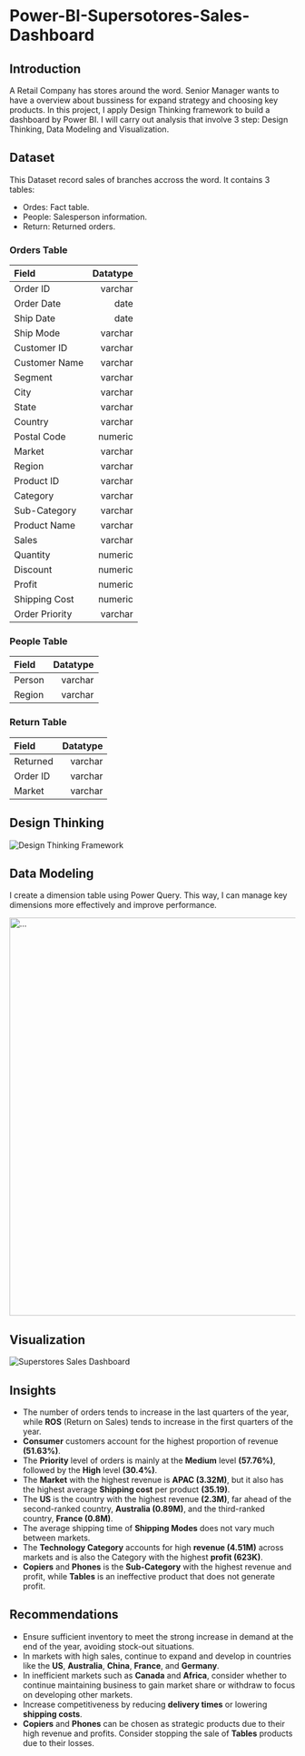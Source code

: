# Power-BI-Supersotores-Sales-Dashboard
## Introduction
A Retail Company has stores around the word. Senior Manager wants to have a overview about bussiness for expand strategy and choosing key products. In this project, I apply Design Thinking framework to build a dashboard by Power BI. I will carry out analysis that involve 3 step: Design Thinking, Data Modeling and Visualization.
## Dataset
This Dataset record sales of branches accross the word. It contains 3 tables:
- Ordes: Fact table.
- People: Salesperson information.
- Return: Returned orders.
### Orders Table
|Field|Datatype|
|:----|-------:|
|Order ID|varchar|
|Order Date|date| 
|Ship Date|date|
|Ship Mode|varchar|
|Customer ID|varchar|
|Customer Name|varchar|
|Segment|varchar|
|City|varchar|
|State|varchar|
|Country|varchar|
|Postal Code|numeric|
|Market|varchar|
|Region|varchar|
|Product ID|varchar|
|Category|varchar|
|Sub-Category|varchar|
|Product Name|varchar|
|Sales|varchar|
|Quantity|numeric|
|Discount|numeric|
|Profit|numeric|
|Shipping Cost|numeric|
|Order Priority|varchar|

### People Table
|Field|Datatype|
|:----|-------:|
|Person|varchar|
|Region|varchar|

### Return Table
|Field|Datatype|
|:----|-------:|
|Returned|varchar|
|Order ID|varchar|
|Market|varchar|

## Design Thinking
![Design Thinking Framework](https://github.com/ducpham131/Power-BI-Supersotores-Sales-Dashboard/assets/169105426/8ae7d84c-8199-434a-a5ab-2d124eb4ecb5)


## Data Modeling
I create a dimension table using Power Query. This way, I can manage key dimensions more effectively and improve performance.

<img src="https://github.com/ducpham131/Power-BI-Supersotores-Sales-Dashboard/assets/169105426/94c87618-77ac-4dd7-a269-78240bada272" alt="..." width="700" />

## Visualization

![Superstores Sales Dashboard](https://github.com/ducpham131/Power-BI-Supersotores-Sales-Dashboard/assets/169105426/47676119-9187-4b2d-b30e-ce7289baae70)

## Insights
- The number of orders tends to increase in the last quarters of the year, while **ROS** (Return on Sales) tends to increase in the first quarters of the year.
- **Consumer** customers account for the highest proportion of revenue **(51.63%)**.
- The **Priority** level of orders is mainly at the **Medium** level **(57.76%)**, followed by the **High** level **(30.4%)**.
- The **Market** with the highest revenue is **APAC (3.32M)**, but it also has the highest average **Shipping cost** per product **(35.19)**.
- The **US** is the country with the highest revenue **(2.3M)**, far ahead of the second-ranked country, **Australia (0.89M)**, and the third-ranked country, **France (0.8M)**.
- The average shipping time of **Shipping Modes** does not vary much between markets.
- The **Technology Category** accounts for high **revenue (4.51M)** across markets and is also the Category with the highest **profit (623K)**.
- **Copiers** and **Phones** is the **Sub-Category** with the highest revenue and profit, while **Tables** is an ineffective product that does not generate profit.

## Recommendations
- Ensure sufficient inventory to meet the strong increase in demand at the end of the year, avoiding stock-out situations.
- In markets with high sales, continue to expand and develop in countries like the **US**, **Australia**, **China**, **France**, and **Germany**.
- In inefficient markets such as **Canada** and **Africa**, consider whether to continue maintaining business to gain market share or withdraw to focus on developing other markets.
- Increase competitiveness by reducing **delivery times** or lowering **shipping costs**.
- **Copiers** and **Phones** can be chosen as strategic products due to their high revenue and profits. Consider stopping the sale of **Tables** products due to their losses.
